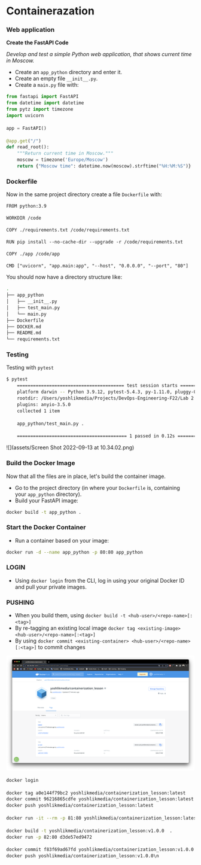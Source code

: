 # Containerazation

### Web application

**Create the FastAPI Code**

*Develop and test a simple Python web application, that shows current time in Moscow.*

- Create an `app_python` directory and enter it.
- Create an empty file `__init__.py`.
- Create a `main.py` file with:

```python
from fastapi import FastAPI
from datetime import datetime
from pytz import timezone
import uvicorn

app = FastAPI()

@app.get("/")
def read_root():
    """Return current time in Moscow."""
    moscow = timezone('Europe/Moscow')
    return {"Moscow time": datetime.now(moscow).strftime("%H:%M:%S")}
```

### **Dockerfile**

Now in the same project directory create a file `Dockerfile` with:

```docker
FROM python:3.9

WORKDIR /code

COPY ./requirements.txt /code/requirements.txt
 
RUN pip install --no-cache-dir --upgrade -r /code/requirements.txt
 
COPY ./app /code/app
 
CMD ["uvicorn", "app.main:app", "--host", "0.0.0.0", "--port", "80"]
```

You should now have a directory structure like:

```bash
.
├── app_python
│   ├── __init__.py
│   ├── test_main.py
│   └── main.py
├── Dockerfile
├── DOCKER.md
├── README.md
└── requirements.txt
```
### Testing
Testing with `pytest`
    
```bash
$ pytest
    ======================================== test session starts =========================================
    platform darwin -- Python 3.9.12, pytest-5.4.3, py-1.11.0, pluggy-0.13.1
    rootdir: /Users/yoshlikmedia/Projects/DevOps-Engineering-F22/Lab 2 - Containerization
    plugins: anyio-3.5.0
    collected 1 item
    
    app_python/test_main.py .                                                                      [100%]
    
    ========================================= 1 passed in 0.12s ==========================================
```
![](assets/Screen Shot 2022-09-13 at 10.34.02.png)

### **Build the Docker Image**

Now that all the files are in place, let's build the container image.

- Go to the project directory (in where your `Dockerfile` is, containing your `app_python` directory).
- Build your FastAPI image:

```bash
docker build -t app_python .
```

### **Start the Docker Container**

- Run a container based on your image:

```bash
docker run -d --name app_python -p 80:80 app_python
```

### LOGIN

- Using `docker login` from the CLI, log in using your original Docker ID and pull your private images.

### PUSHING

- When you build them, using `docker build -t <hub-user>/<repo-name>[:<tag>]`
- By re-tagging an existing local image `docker tag <existing-image> <hub-user>/<repo-name>[:<tag>]`
- By using `docker commit <existing-container> <hub-user>/<repo-name>[:<tag>]` to commit changes

![Screen Shot 2022-09-13 at 10.11.37.png](assets/Screen_Shot_2022-09-13_at_10.11.37.png)

```bash
docker login

docker tag a0e144f79bc2 yoshlikmedia/containerization_lesson:latest
docker commit 96216865cdfe yoshlikmedia/containerization_lesson:latest
docker push yoshlikmedia/containerization_lesson:latest

docker run -it --rm -p 81:80 yoshlikmedia/containerization_lesson:latest

docker build -t yoshlikmedia/containerization_lesson:v1.0.0  .
docker run -p 82:80 d3de57ed9472

docker commit f83f69ad67fd yoshlikmedia/containerization_lesson:v1.0.0
docker push yoshlikmedia/containerization_lesson:v1.0.0\n
```